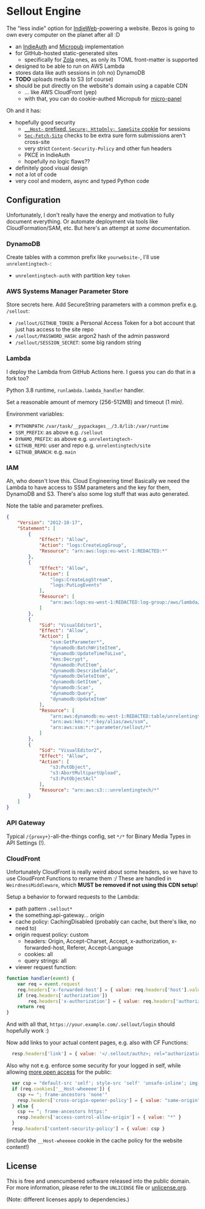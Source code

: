 # Sellout Engine

The "less indie" option for [IndieWeb]-powering a website.
Bezos is going to own every computer on the planet after all :D

- an [IndieAuth] and [Micropub] implementation
- for GitHub-hosted static-generated sites
	- specifically for [Zola] ones, as only its TOML front-matter is supported
- designed to be able to run on AWS Lambda
- stores data like auth sessions in (oh no) DynamoDB
- **TODO** uploads media to S3 (of course) 
- should be put directly on the website's domain using a capable CDN
	- … like AWS CloudFront (yep)
	- with that, you can do cookie-authed Micropub for [micro-panel]

Oh and it has:

- hopefully good security
	- [`__Host-` prefixed, `Secure; HttpOnly; SameSite` cookie](https://scotthelme.co.uk/tough-cookies/) for sessions
	- [`Sec-Fetch-Site`](https://developer.mozilla.org/en-US/docs/Web/HTTP/Headers/Sec-Fetch-Site) checks to be extra sure form submissions aren't cross-site
	- very strict `Content-Security-Policy` and other fun headers
	- PKCE in IndieAuth
	- hopefully no logic flaws??
- definitely good visual design
- not a lot of code
- very cool and modern, async and typed Python code

[IndieWeb]: https://indieweb.org/
[IndieAuth]: https://indieweb.org/IndieAuth
[Micropub]: https://indieweb.org/micropub
[Zola]: https://www.getzola.org/
[micro-panel]: https://github.com/unrelentingtech/micro-panel

## Configuration

Unfortunately, I don't really have the energy and motivation to fully document everything.
Or automate deployment via tools like CloudFormation/SAM, etc.
But here's an attempt at *some* documentation.

### DynamoDB

Create tables with a common prefix like `yourwebsite-`, I'll use `unrelentingtech-`:

- `unrelentingtech-auth` with partition key `token`

### AWS Systems Manager Parameter Store

Store secrets here.
Add SecureString parameters with a common prefix e.g. `/sellout`:

- `/sellout/GITHUB_TOKEN`: a Personal Access Token for a bot account that just has access to the site repo
- `/sellout/PASSWORD_HASH`: argon2 hash of the admin password
- `/sellout/SESSION_SECRET`: some big random string

### Lambda

I deploy the Lambda from GitHub Actions here.
I guess you can do that in a fork too?

Python 3.8 runtime, `runlambda.lambda_handler` handler.

Set a reasonable amount of memory (256-512MB) and timeout (1 min).

Environment variables:

- `PYTHONPATH`: `/var/task/__pypackages__/3.8/lib:/var/runtime`
- `SSM_PREFIX`: as above e.g. `/sellout`
- `DYNAMO_PREFIX`: as above e.g. `unrelentingtech-`
- `GITHUB_REPO`: user and repo e.g. `unrelentingtech/site`
- `GITHUB_BRANCH`: e.g. `main`

### IAM

Ah, who doesn't love this. Cloud Engineering time!
Basically we need the Lambda to have access to SSM parameters and the key for them, DynamoDB and S3.
There's also some log stuff that was auto generated.

Note the table and parameter prefixes.

```json
{
    "Version": "2012-10-17",
    "Statement": [
        {
            "Effect": "Allow",
            "Action": "logs:CreateLogGroup",
            "Resource": "arn:aws:logs:eu-west-1:REDACTED:*"
        },
        {
            "Effect": "Allow",
            "Action": [
                "logs:CreateLogStream",
                "logs:PutLogEvents"
            ],
            "Resource": [
                "arn:aws:logs:eu-west-1:REDACTED:log-group:/aws/lambda/sellout-unrelentingtech:*"
            ]
        },
        {
            "Sid": "VisualEditor1",
            "Effect": "Allow",
            "Action": [
                "ssm:GetParameter*",
                "dynamodb:BatchWriteItem",
                "dynamodb:UpdateTimeToLive",
                "kms:Decrypt",
                "dynamodb:PutItem",
                "dynamodb:DescribeTable",
                "dynamodb:DeleteItem",
                "dynamodb:GetItem",
                "dynamodb:Scan",
                "dynamodb:Query",
                "dynamodb:UpdateItem"
            ],
            "Resource": [
                "arn:aws:dynamodb:eu-west-1:REDACTED:table/unrelentingtech-*",
                "arn:aws:kms:*:*:key/alias/aws/ssm",
                "arn:aws:ssm:*:*:parameter/sellout/*"
            ]
        },
        {
            "Sid": "VisualEditor2",
            "Effect": "Allow",
            "Action": [
                "s3:PutObject",
                "s3:AbortMultipartUpload",
                "s3:PutObjectAcl"
            ],
            "Resource": "arn:aws:s3:::unrelentingtech/*"
        }
    ]
}
```

### API Gateway

Typical `/{proxy+}`-all-the-things config, set `*/*` for Binary Media Types in API Settings (!).

### CloudFront

Unfortunately CloudFront is really weird about some headers, so we have to use CloudFront Functions to rename them :/
These are handled in `WeirdnessMiddleware`, which **MUST be removed if not using this CDN setup**!

Setup a behavior to forward requests to the Lambda:
- path pattern `.sellout*`
- the something.api-gateway… origin
- cache policy: CachingDisabled (probably can cache, but there's like, no need to)
- origin request policy: custom
	- headers: Origin, Accept-Charset, Accept, x-authorization, x-forwarded-host, Referer, Accept-Language
	- cookies: all
	- query strings: all
- viewer request function:

```js
function handler(event) {
    var req = event.request
    req.headers['x-forwarded-host'] = { value: req.headers['host'].value }
    if (req.headers['authorization'])
        req.headers['x-authorization'] = { value: req.headers['authorization'].value }
    return req
}
```

And with all that, `https://your.example.com/.sellout/login` should hopefully work :)

Now add links to your actual content pages, e.g. also with CF Functions:

```js
  resp.headers['link'] = { value: '</.sellout/authz>; rel="authorization_endpoint", </.sellout/token>; rel="token_endpoint", </.sellout/pub>; rel="micropub"' }
```

Also why not e.g. enforce some security for your logged in self, while allowing [more open access](https://enable-cors.org/) for the public:

```js
  var csp = "default-src 'self'; style-src 'self' 'unsafe-inline'; img-src data: https: 'self'; media-src https: 'self'; script-src 'self'; object-src 'none'; base-uri 'none'"
  if (req.cookies['__Host-wheeeee']) {
    csp += "; frame-ancestors 'none'"
    resp.headers['cross-origin-opener-policy'] = { value: "same-origin" }
  } else {
    csp += "; frame-ancestors https:"
    resp.headers['access-control-allow-origin'] = { value: "*" }
  }
  resp.headers['content-security-policy'] = { value: csp }
```

(include the `__Host-wheeeee` cookie in the cache policy for the website content!)

## License

This is free and unencumbered software released into the public domain.  
For more information, please refer to the `UNLICENSE` file or [unlicense.org](https://unlicense.org).

(Note: different licenses apply to dependencies.)
